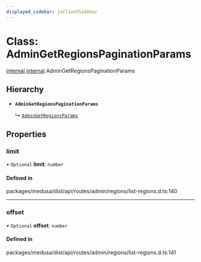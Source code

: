 ```yaml
---
displayed_sidebar: jsClientSidebar
---
```


# Class: AdminGetRegionsPaginationParams

[internal](../modules/internal-8.md).[internal](../modules/internal-8.internal.md).AdminGetRegionsPaginationParams

## Hierarchy

- **`AdminGetRegionsPaginationParams`**

  ↳ [`AdminGetRegionsParams`](internal-8.internal.AdminGetRegionsParams.md)

## Properties

### limit

• `Optional` **limit**: `number`

#### Defined in

packages/medusa/dist/api/routes/admin/regions/list-regions.d.ts:140

___

### offset

• `Optional` **offset**: `number`

#### Defined in

packages/medusa/dist/api/routes/admin/regions/list-regions.d.ts:141
